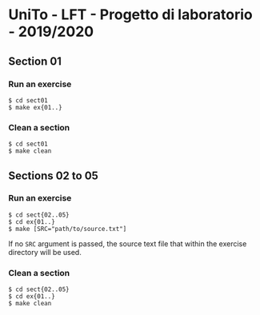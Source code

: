 # UniTo - LFT - Progetto di laboratorio - 2019/2020
## Section 01
### Run an exercise
```shell
$ cd sect01
$ make ex{01..}
```
### Clean a section
```shell
$ cd sect01
$ make clean
```

## Sections 02 to 05
### Run an exercise
```shell
$ cd sect{02..05}
$ cd ex{01..}
$ make [SRC="path/to/source.txt"]
```
If no `SRC` argument is passed, the source text file that within the exercise directory will be used.
### Clean a section
```shell
$ cd sect{02..05}
$ cd ex{01..}
$ make clean
```
